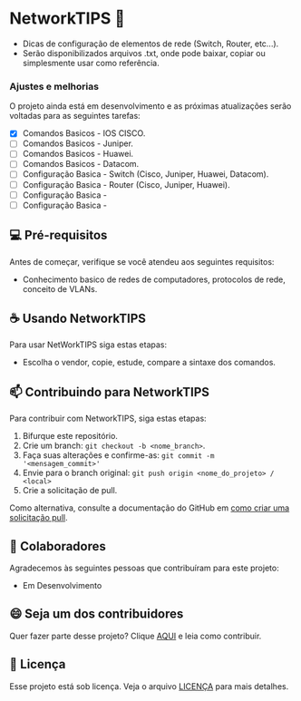 <h1> NetworkTIPS 🚀</h1> 

- Dicas de configuração de elementos de rede (Switch, Router, etc...).
- Serão disponibilizados arquivos .txt, onde pode baixar, copiar ou simplesmente usar como referência.

### Ajustes e melhorias

O projeto ainda está em desenvolvimento e as próximas atualizações serão voltadas para as seguintes tarefas:

- [x] Comandos Basicos - IOS CISCO.
- [ ] Comandos Basicos - Juniper.
- [ ] Comandos Basicos - Huawei.
- [ ] Comandos Basicos - Datacom.
- [ ] Configuração Basica - Switch (Cisco, Juniper, Huawei, Datacom).
- [ ] Configuração Basica - Router (Cisco, Juniper, Huawei).
- [ ] Configuração Basica - 
- [ ] Configuração Basica - 

## 💻 Pré-requisitos

Antes de começar, verifique se você atendeu aos seguintes requisitos:

- Conhecimento basico de redes de computadores, protocolos de rede, conceito de VLANs.

## ☕ Usando NetworkTIPS

Para usar NetWorkTIPS siga estas etapas:

- Escolha o vendor, copie, estude, compare a sintaxe dos comandos.

## 📫 Contribuindo para NetworkTIPS

Para contribuir com NetworkTIPS, siga estas etapas:

1. Bifurque este repositório.
2. Crie um branch: `git checkout -b <nome_branch>`.
3. Faça suas alterações e confirme-as: `git commit -m '<mensagem_commit>'`
4. Envie para o branch original: `git push origin <nome_do_projeto> / <local>`
5. Crie a solicitação de pull.

Como alternativa, consulte a documentação do GitHub em [como criar uma solicitação pull](https://help.github.com/en/github/collaborating-with-issues-and-pull-requests/creating-a-pull-request).

## 🤝 Colaboradores

Agradecemos às seguintes pessoas que contribuíram para este projeto:

- Em Desenvolvimento

## 😄 Seja um dos contribuidores

Quer fazer parte desse projeto? Clique [AQUI](CONTRIBUTING.md) e leia como contribuir.

## 📝 Licença

Esse projeto está sob licença. Veja o arquivo [LICENÇA](LICENSE.md) para mais detalhes.
